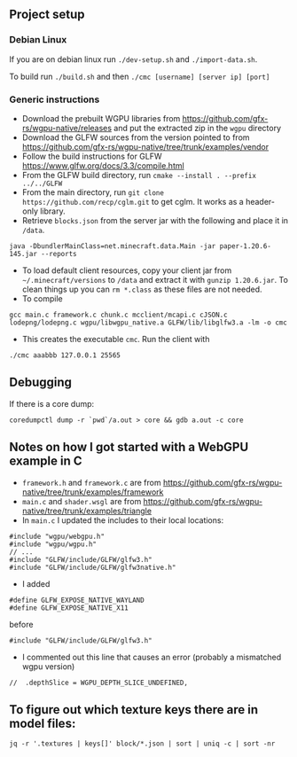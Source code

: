 ## Project setup

### Debian Linux

If you are on debian linux run `./dev-setup.sh` and `./import-data.sh`.

To build run `./build.sh` and then `./cmc [username] [server ip] [port]`

### Generic instructions

- Download the prebuilt WGPU libraries from
  https://github.com/gfx-rs/wgpu-native/releases and put the extracted zip in
  the `wgpu` directory
- Download the GLFW sources from the version pointed to from
  https://github.com/gfx-rs/wgpu-native/tree/trunk/examples/vendor
- Follow the build instructions for GLFW
  https://www.glfw.org/docs/3.3/compile.html
- From the GLFW build directory, run `cmake --install . --prefix ../../GLFW`
- From the main directory, run `git clone https://github.com/recp/cglm.git` to
  get cglm. It works as a header-only library.
- Retrieve `blocks.json` from the server jar with the following and place it in
  `/data`.

```
java -DbundlerMainClass=net.minecraft.data.Main -jar paper-1.20.6-145.jar --reports
```

- To load default client resources, copy your client jar from
  `~/.minecraft/versions` to `/data` and extract it with `gunzip 1.20.6.jar`. To
  clean things up you can `rm *.class` as these files are not needed.
- To compile

```
gcc main.c framework.c chunk.c mcclient/mcapi.c cJSON.c lodepng/lodepng.c wgpu/libwgpu_native.a GLFW/lib/libglfw3.a -lm -o cmc
```

- This creates the executable `cmc`. Run the client with

```
./cmc aaabbb 127.0.0.1 25565
```

## Debugging

If there is a core dump:

```
coredumpctl dump -r `pwd`/a.out > core && gdb a.out -c core
```

## Notes on how I got started with a WebGPU example in C

- `framework.h` and `framework.c` are from
  https://github.com/gfx-rs/wgpu-native/tree/trunk/examples/framework
- `main.c` and `shader.wsgl` are from
  https://github.com/gfx-rs/wgpu-native/tree/trunk/examples/triangle
- In `main.c` I updated the includes to their local locations:

```
#include "wgpu/webgpu.h"
#include "wgpu/wgpu.h"
// ...
#include "GLFW/include/GLFW/glfw3.h"
#include "GLFW/include/GLFW/glfw3native.h"
```

- I added

```
#define GLFW_EXPOSE_NATIVE_WAYLAND
#define GLFW_EXPOSE_NATIVE_X11
```

before

```
#include "GLFW/include/GLFW/glfw3.h"
```

- I commented out this line that causes an error (probably a mismatched wgpu
  version)

```
//  .depthSlice = WGPU_DEPTH_SLICE_UNDEFINED,
```

## To figure out which texture keys there are in model files:

```
jq -r '.textures | keys[]' block/*.json | sort | uniq -c | sort -nr
```
